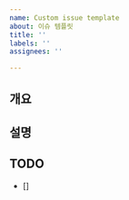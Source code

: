 ```yaml
---
name: Custom issue template
about: 이슈 템플릿
title: ''
labels: ''
assignees: ''

---
```


## 개요 

## 설명 

## TODO 
- []

